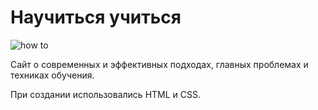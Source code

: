 # Научиться учиться

![how to](https://user-images.githubusercontent.com/73703906/120067167-a374d300-c093-11eb-9bb5-a153d560cb38.png)

Сайт о современных и эффективных подходах,
главных проблемах и техниках обучения.

При создании использовались HTML и CSS.




